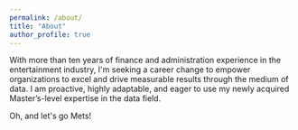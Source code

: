 ```yaml
---
permalink: /about/
title: "About"
author_profile: true
---
```


With more than ten years of finance and administration experience in the entertainment industry, I'm seeking a career change to empower organizations to excel and drive measurable results through the medium of data. I am proactive, highly adaptable, and eager to use my newly acquired Master’s-level expertise in the data field. 

Oh, and let's go Mets!

